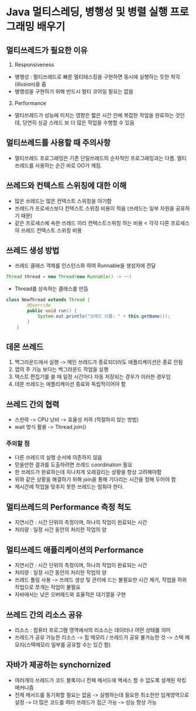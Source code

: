 # Java 멀티스레딩, 병행성 및 병렬 실행 프로그래밍 배우기

## 멀티쓰레드가 필요한 이유
1. Responsiveness
- 병행성 : 멀티쓰레드로 빠른 멀티태스킹을 구현하면 동시에 실행하는 듯한 착각(illusion)을 줌
- 병행성을 구현하기 위해 반드시 멀티 코어일 필요는 없음
2. Performance
- 멀티쓰레드가 성능에 미치는 영향은 짧은 시간 안에 복잡한 작업을 완료하는 것인데, 당연히 싱글 스레드 보 더 많은 작업을 수행할 수 있음

## 멀티쓰레드를 사용할 때 주의사항
- 멀티쓰레드 프로그래밍은 기존 단일쓰레드의 순차적인 프로그래밍과는 다름. 멀티쓰레드를 사용하는 순간 바로 OO가 깨짐.

## 쓰레드와 컨텍스트 스위칭에 대한 이해
- 많은 쓰레드는 많은 컨텍스트 스위칭을 야기함
- 쓰레드가 프로세스보다 컨텍스트 스위칭 비용이 적음 (쓰레드는 일부 자원을 공유하기 때문)
- 같은 프로세스에 속한 쓰레드 끼리 컨텍스트스위칭 하는 비용 < 각각 다른 프로세스의 쓰레드 컨텍스트 스위칭 비용

## 쓰레드 생성 방법
- 쓰레드 클래스 객체를 인스턴스화 하여 Runnable을 생성자에 전달
```java
Thread thread = new Thread(new Runnable() -> ~~)
```
- Thread를 상속하는 클래스를 만듬
```java
class NewThread extends Thread {
        @Override
        public void run() {
            System.out.println("쓰레드 이름: " + this.getName());
        }
    }
```

## 데몬 쓰레드
1. 백그라운드에서 실행 -> 메인 쓰레드가 종료되더라도 애플리케이션은 종료 안됨
2. 앱의 주 기능 보다는 백그라운드 작업을 실행
3. 텍스트 편집기를 쓸 때 일정 시간마다 자동 저장되는 경우가 이러한 경우임
4. 데몬 쓰레드는 애플리케이션 종료와 독립적이어야 함

## 쓰레드 간의 협력
- 스핀락 -> CPU 낭비 -> 효율성 저하 (적절하지 않는 방법)
- wait 방식 활용 -> Thread.join()

### 주의할 점
- 다른 쓰레드의 실행 순서에 의존하지 않음
- 믿을만한 결과를 도출하려면 쓰레드 coordination 필요
- 한 쓰레드가 완료하는데 지나치게 오래걸리는 상황을 항상 고려해야함
- 위와 같은 상황을 해결하기 위해 join을 통해 기다리는 시간을 정해 두어야 함
- 제시간에 작업을 맞추지 못한 쓰레드는 멈춰야 한다.

## 멀티쓰레드의 Performance 측정 척도
- 지연시간 : 시간 단위의 측정이며, 하나의 작업이 완료되는 시간
- 처리량 : 일정 시간 동안의 처리한 작업의 양

## 멀티쓰레드 애플리케이션의 Performance
- 지연시간 : 시간 단위의 측정이며, 하나의 작업이 완료되는 시간
- 처리량 : 일정 시간 동안의 처리한 작업의 양
- 쓰레드 풀링 사용 -> 쓰레드 생성 및 관리에 드는 불필요한 시간 제거, 작업을 하위 작업으로 쪼개는 작업이 불필요
- 자바에서는 낮은 오버헤드와 효율적은 대기열을 구현

## 쓰레드 간의 리소스 공유
- 리소스 : 컴퓨터 프로그램 영역에서의 리소스는 데이터나 어떤 상태를 의미
- 쓰레드가 공유 가능한 리소스 -> 힙 메모리 / 쓰레드가 공유 불가능한 것 -> 스택 메모리(스택메모리 일부를 공유할 수는 있긴 함)

## 자바가 제공하는 synchornized
- 여러개의 쓰레드가 코드 블록이나 전체 메서드에 액세스 할 수 없도록 설계된 락킹 매커니즘
- 전체 메서드를 동기화할 필요는 없음 -> 실행하는데  필요한 최소한만 임계영역으로 설정 -> 더 많은 코드를 여러 쓰레드가 접근 가능 -> 성능 향상 가능

